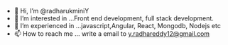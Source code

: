 - 👋 Hi, I’m @radharukminiY
- 👀 I’m interested in ...Front end development, full stack development.
- 🌱 I’m experienced in ...javascript,Angular, React, Mongodb, Nodejs etc
- 📫 How to reach me ... write a email to y.radhareddy12@gmail.com

<!---
radharukminiY/radharukminiY is a ✨ special ✨ repository because its `README.md` (this file) appears on your GitHub profile.
You can click the Preview link to take a look at your changes.
--->
